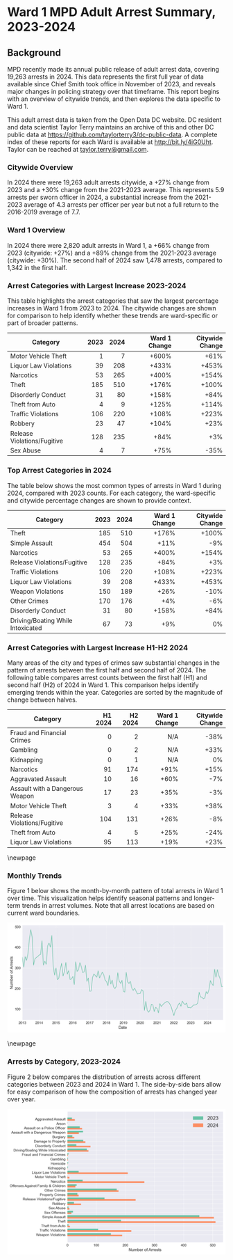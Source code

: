 # Ward 1 MPD Adult Arrest Summary, 2023-2024

## Background

MPD recently made its annual public release of adult arrest data, covering 19,263 arrests in 2024. This data represents the first full year of data available since Chief Smith took office in November of 2023, and reveals major changes in policing strategy over that timeframe. This report begins with an overview of citywide trends, and then explores the data specific to Ward 1.

This adult arrest data is taken from the Open Data DC website. DC resident and data scientist Taylor Terry maintains an archive of this and other DC public data at https://github.com/taylorterry3/dc-public-data. A complete index of these reports for each Ward is available at http://bit.ly/4iG0Uht. Taylor can be reached at taylor.terry@gmail.com.

### Citywide Overview

In 2024 there were 19,263 adult arrests citywide, a +27% change from 2023 and a +30% change from the 2021-2023 average. This represents 5.9 arrests per sworn officer in 2024, a substantial increase from the 2021-2023 average of 4.3 arrests per officer per year but not a full return to the 2016-2019 average of 7.7. 

### Ward 1 Overview

In 2024 there were 2,820 adult arrests in Ward 1, a +66% change from 2023 (citywide: +27%) and a +89% change from the 2021-2023 average (citywide: +30%). The second half of 2024 saw 1,478 arrests, compared to 1,342 in the first half.


### Arrest Categories with Largest Increase 2023-2024
This table highlights the arrest categories that saw the largest percentage increases in Ward 1 from 2023 to 2024. The citywide changes are shown for comparison to help identify whether these trends are ward-specific or part of broader patterns.

| Category | 2023 | 2024 | Ward 1 Change | Citywide Change |
|----------|------:|------:|---------:|----------------:|
| Motor Vehicle Theft | 1 | 7 | +600% | +61% |
| Liquor Law Violations | 39 | 208 | +433% | +453% |
| Narcotics | 53 | 265 | +400% | +154% |
| Theft | 185 | 510 | +176% | +100% |
| Disorderly Conduct | 31 | 80 | +158% | +84% |
| Theft from Auto | 4 | 9 | +125% | +114% |
| Traffic Violations | 106 | 220 | +108% | +223% |
| Robbery | 23 | 47 | +104% | +23% |
| Release Violations/Fugitive | 128 | 235 | +84% | +3% |
| Sex Abuse | 4 | 7 | +75% | -35% |
### Top Arrest Categories in 2024
The table below shows the most common types of arrests in Ward 1 during 2024, compared with 2023 counts. For each category, the ward-specific and citywide percentage changes are shown to provide context.

| Category | 2023 | 2024 | Ward 1 Change | Citywide Change |
|----------|------:|------:|---------:|----------------:|
| Theft | 185 | 510 | +176% | +100% |
| Simple Assault | 454 | 504 | +11% | -9% |
| Narcotics | 53 | 265 | +400% | +154% |
| Release Violations/Fugitive | 128 | 235 | +84% | +3% |
| Traffic Violations | 106 | 220 | +108% | +223% |
| Liquor Law Violations | 39 | 208 | +433% | +453% |
| Weapon Violations | 150 | 189 | +26% | -10% |
| Other Crimes | 170 | 176 | +4% | -6% |
| Disorderly Conduct | 31 | 80 | +158% | +84% |
| Driving/Boating While Intoxicated | 67 | 73 | +9% | 0% |

### Arrest Categories with Largest Increase H1-H2 2024
Many areas of the city and types of crimes saw substantial changes in the pattern of arrests between the first half and second half of 2024. The following table compares arrest counts between the first half (H1) and second half (H2) of 2024 in Ward 1. This comparison helps identify emerging trends within the year. Categories are sorted by the magnitude of change between halves.

| Category | H1 2024 | H2 2024 | Ward 1 Change | Citywide Change |
|----------|---------:|---------:|---------:|----------------:|
| Fraud and Financial Crimes | 0 | 2 | N/A | -38% |
| Gambling | 0 | 2 | N/A | +33% |
| Kidnapping | 0 | 1 | N/A | 0% |
| Narcotics | 91 | 174 | +91% | +15% |
| Aggravated Assault | 10 | 16 | +60% | -7% |
| Assault with a Dangerous Weapon | 17 | 23 | +35% | -3% |
| Motor Vehicle Theft | 3 | 4 | +33% | +38% |
| Release Violations/Fugitive | 104 | 131 | +26% | -8% |
| Theft from Auto | 4 | 5 | +25% | -24% |
| Liquor Law Violations | 95 | 113 | +19% | +23% |

\newpage
### Monthly Trends
Figure 1 below shows the month-by-month pattern of total arrests in Ward 1 over time. This visualization helps identify seasonal patterns and longer-term trends in arrest volumes. Note that all arrest locations are based on current ward boundaries.

![Monthly Arrest Trends](ward_1_monthly_trends.png)


\newpage
### Arrests by Category, 2023-2024
Figure 2 below compares the distribution of arrests across different categories between 2023 and 2024 in Ward 1. The side-by-side bars allow for easy comparison of how the composition of arrests has changed year over year.

![Arrests by category](ward_1_categories.png)
